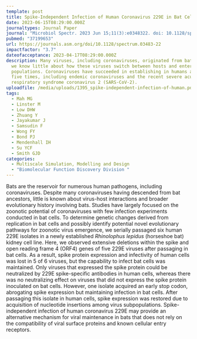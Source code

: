 ```yaml
---
template: post
title: Spike-Independent Infection of Human Coronavirus 229E in Bat Cells
date: 2023-06-15T08:29:00.000Z
journaltypes: Journal Paper
journal: "Microbiol Spectr. 2023 Jun 15;11(3):e0348322. doi: 10.1128/spectrum.03483-22."
pubmed: "37199653"
url: https://journals.asm.org/doi/10.1128/spectrum.03483-22
impactfactor: "3.7"
dateofacceptance: 2023-04-17T08:29:00.000Z
description: Many viruses, including coronaviruses, originated from bats. Yet,
  we know little about how these viruses switch between hosts and enter human
  populations. Coronaviruses have succeeded in establishing in humans at least
  five times, including endemic coronaviruses and the recent severe acute
  respiratory syndrome coronavirus 2 (SARS-CoV-2).
uploadfile: /media/uploads/1395_spike-independent-infection-of-human.pdf
tags:
  - Mah MG
  - Linster M
  - Low DHW
  - Zhuang Y
  - Jayakumar J
  - Samsudin F
  - Wong FY
  - Bond PJ
  - Mendenhall IH
  - Su YCF
  - Smith GJD
categories:
  - Multiscale Simulation, Modelling and Design
  - "Biomolecular Function Discovery Division "
---
```

<!--StartFragment-->

Bats are the reservoir for numerous human pathogens, including coronaviruses. Despite many coronaviruses having descended from bat ancestors, little is known about virus-host interactions and broader evolutionary history involving bats. Studies have largely focused on the zoonotic potential of coronaviruses with few infection experiments conducted in bat cells. To determine genetic changes derived from replication in bat cells and possibly identify potential novel evolutionary pathways for zoonotic virus emergence, we serially passaged six human 229E isolates in a newly established *Rhinolophus lepidus* (horseshoe bat) kidney cell line. Here, we observed extensive deletions within the spike and open reading frame 4 (ORF4) genes of five 229E viruses after passaging in bat cells. As a result, spike protein expression and infectivity of human cells was lost in 5 of 6 viruses, but the capability to infect bat cells was maintained. Only viruses that expressed the spike protein could be neutralized by 229E spike-specific antibodies in human cells, whereas there was no neutralizing effect on viruses that did not express the spike protein inoculated on bat cells. However, one isolate acquired an early stop codon, abrogating spike expression but maintaining infection in bat cells. After passaging this isolate in human cells, spike expression was restored due to acquisition of nucleotide insertions among virus subpopulations. Spike-independent infection of human coronavirus 229E may provide an alternative mechanism for viral maintenance in bats that does not rely on the compatibility of viral surface proteins and known cellular entry receptors.

<!--EndFragment-->